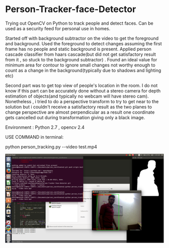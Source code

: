 # Person-Tracker-face-Detector
Trying out OpenCV on Python to track people and detect faces. Can be used as a security feed for personal use in homes.

Started off with background subtractor on the video to get the foreground and background. Used the foreground to detect changes assuming the first frame has no people and static background is present. Applied person cascade classifier from haars cascade(but did not get satisfactory result from it , so stuck to the background subtractor) . Found an ideal value for minimum area for contour to ignore small changes not worthy enough to count as a change in the background(typically due to shadows and lighting etc)

Second part was to get top view of people's location in the room. I do not know if this part can be accurately done without a stereo camera for depth estimation of objects(and typically no webcam will have stereo cam). Nonetheless , i tried to do a perspective transform to try to get near to the solution but i couldn't receive a satisfactory result as the two planes to change perspective are almost perpendicular as a result one coordinate gets cancelled out during transformation giving only a black image. 

Environment : Python 2.7 , opencv 2.4

USE COMMAND in terminal:
  
 python person_tracking.py --video test.mp4


![alt tag](person_coordinates/Screenshot.png)
